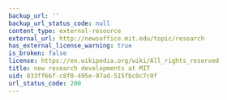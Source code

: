 ```yaml
---
backup_url: ''
backup_url_status_code: null
content_type: external-resource
external_url: http://newsoffice.mit.edu/topic/research
has_external_license_warning: true
is_broken: false
license: https://en.wikipedia.org/wiki/All_rights_reserved
title: new research developments at MIT
uid: 833ff66f-c8f0-495e-97ad-515fbc0c7c0f
url_status_code: 200
---
```

